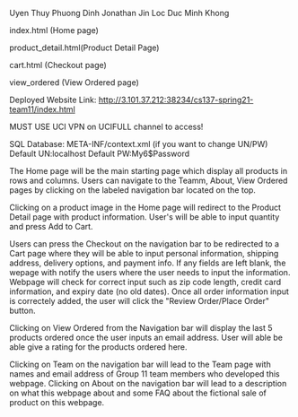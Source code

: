 Uyen Thuy Phuong Dinh
Jonathan Jin
Loc Duc Minh Khong

index.html (Home page)

product_detail.html(Product Detail Page)

cart.html (Checkout page)

view_ordered (View Ordered page)

Deployed Website Link:
http://3.101.37.212:38234/cs137-spring21-team11/index.html

MUST USE UCI VPN on UCIFULL channel to access!

SQL Database:
META-INF/context.xml (if you want to change UN/PW)
Default UN:localhost
Default PW:My6$Password

The Home page will be the main starting page which display all products in rows and columns. Users can navigate to the Teamm, About, View Ordered pages by clicking on the 
labeled navigation bar located on the top.

Clicking on a product image in the Home page will redirect to the Product Detail page with product information. User's will be able to input quantity and press Add to Cart. 

Users can press the Checkout on the navigation bar to be redirected to a Cart page where they will be able to input personal information, shipping address, delivery options, 
and payment info. If any fields are left blank, the wepage with notify the users where the user needs to input the information. Webpage will check for correct input such as zip 
code length, credit card information, and expiry date (no old dates). Once all order information input is correctely added, the user will click the "Review Order/Place Order" button.

Clicking on View Ordered from the Navigation bar will display the last 5 products ordered once the user inputs an email address. User will able be able give a rating for the products 
ordered here. 

Clicking on Team on the navigation bar will lead to the Team page with names and email address of Group 11 team members who developed this webpage. Clicking on About on the navigation 
bar will lead to a description on what this webpage about and some FAQ about the fictional sale of product on this webpage.
